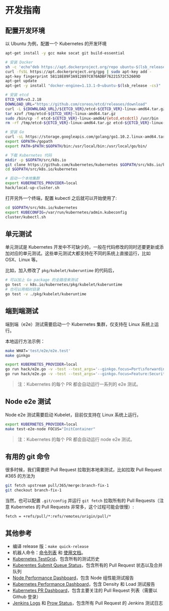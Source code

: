 # 开发指南

## 配置开发环境

以 Ubuntu 为例，配置一个 Kubernetes 的开发环境

```bash
apt-get install -y gcc make socat git build-essential

# 安装 Docker
sh -c 'echo"deb https://apt.dockerproject.org/repo ubuntu-$(lsb_release -cs) main"> /etc/apt/sources.list.d/docker.list'
curl -fsSL https://apt.dockerproject.org/gpg | sudo apt-key add -
apt-key fingerprint 58118E89F3A912897C070ADBF76221572C52609D
apt-get update
apt-get -y install "docker-engine=1.13.1-0~ubuntu-$(lsb_release -cs)"

# 安装 etcd
ETCD_VER=v3.2.18
DOWNLOAD_URL="https://github.com/coreos/etcd/releases/download"
curl -L ${DOWNLOAD_URL}/${ETCD_VER}/etcd-${ETCD_VER}-linux-amd64.tar.gz -o /tmp/etcd-${ETCD_VER}-linux-amd64.tar.gz
tar xzvf /tmp/etcd-${ETCD_VER}-linux-amd64.tar.gz
sudo /bin/cp -f etcd-${ETCD_VER}-linux-amd64/{etcd,etcdctl} /usr/bin
rm -rf /tmp/etcd-${ETCD_VER}-linux-amd64.tar.gz etcd-${ETCD_VER}-linux-amd64

# 安装 Go
curl -sL https://storage.googleapis.com/golang/go1.10.2.linux-amd64.tar.gz | tar -C /usr/local -zxf -
export GOPATH=/gopath
export PATH=$PATH:$GOPATH/bin:/usr/local/bin:/usr/local/go/bin/

# 下载 Kubernetes 代码
mkdir -p $GOPATH/src/k8s.io
git clone https://github.com/kubernetes/kubernetes $GOPATH/src/k8s.io/kubernetes
cd $GOPATH/src/k8s.io/kubernetes

# 启动一个本地集群
export KUBERNETES_PROVIDER=local
hack/local-up-cluster.sh
```

打开另外一个终端，配置 kubectl 之后就可以开始使用了:

```bash
cd $GOPATH/src/k8s.io/kubernetes
export KUBECONFIG=/var/run/kubernetes/admin.kubeconfig
cluster/kubectl.sh
```

## 单元测试

单元测试是 Kubernetes 开发中不可缺少的，一般在代码修改的同时还要更新或添加对应的单元测试。这些单元测试大都支持在不同的系统上直接运行，比如 OSX、Linux 等。

比如，加入修改了 `pkg/kubelet/kuberuntime` 的代码后，

```bash
# 可以加上 Go package 的全路径来测试
go test -v k8s.io/kubernetes/pkg/kubelet/kuberuntime
# 也可以用相对目录
go test -v ./pkg/kubelet/kuberuntime
```

## 端到端测试

端到端（e2e）测试需要启动一个 Kubernetes 集群，仅支持在 Linux 系统上运行。

本地运行方法示例：

```bash
make WHAT='test/e2e/e2e.test'
make ginkgo

export KUBERNETES_PROVIDER=local
go run hack/e2e.go -v -test --test_args='--ginkgo.focus=Port\sforwarding'
go run hack/e2e.go -v -test --test_args='--ginkgo.focus=Feature:SecurityContext'
```

> 注：Kubernetes 的每个 PR 都会自动运行一系列的 e2e 测试。

## Node e2e 测试

Node e2e 测试需要启动 Kubelet，目前仅支持在 Linux 系统上运行。

```bash
export KUBERNETES_PROVIDER=local
make test-e2e-node FOCUS="InitContainer"
```

> 注：Kubernetes 的每个 PR 都会自动运行 node e2e 测试。

## 有用的 git 命令

很多时候，我们需要把 Pull Request 拉取到本地来测试，比如拉取 Pull Request \#365 的方法为

```bash
git fetch upstream pull/365/merge:branch-fix-1
git checkout branch-fix-1
```

当然，也可以配置 `.git/config` 并运行 `git fetch` 拉取所有的 Pull Requests（注意 Kubernetes 的 Pull Requests 非常多，这个过程可能会很慢）:

```text
fetch = +refs/pull/*:refs/remotes/origin/pull/*
```

## 其他参考

* 编译 release 版：`make quick-release`
* 机器人命令：[命令列表](https://prow.k8s.io/command-help) 和 [使用文档](https://prow.k8s.io/plugins)。
* [Kubernetes TestGrid](https://k8s-testgrid.appspot.com/)，包含所有的测试历史
* [Kuberentes Submit Queue Status](https://submit-queue.k8s.io/#/queue)，包含所有的 Pull Request 状态以及合并队列
* [Node Performance Dashboard](http://node-perf-dash.k8s.io/#/builds)，包含 Node 组性能测试报告
* [Kubernetes Performance Dashboard](http://perf-dash.k8s.io/)，包含 Density 和 Load 测试报告
* [Kubernetes PR Dashboard](https://k8s-gubernator.appspot.com/pr)，包含主要关注的 Pull Request 列表（需要以 Github 登录）
* [Jenkins Logs](https://k8s-gubernator.appspot.com/) 和 [Prow Status](http://prow.k8s.io/?type=presubmit)，包含所有 Pull Request 的 Jenkins 测试日志

